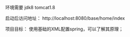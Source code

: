 环境需要
jdk8
tomcat1.8

启动后访问地址：
http://localhost:8080/base/home/index

项目目标：
使用基础的XML配置spring，可以了解其原理；